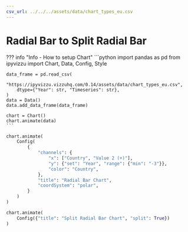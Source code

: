 ```yaml
---
csv_url: ../../../assets/data/chart_types_eu.csv
---
```


# Radial Bar  to Split Radial Bar

<div id="example_01"></div>

??? info "Info - How to setup Chart"
    ```python
    import pandas as pd
    from ipyvizzu import Chart, Data, Config, Style

    data_frame = pd.read_csv(
        "https://ipyvizzu.vizzuhq.com/0.14/assets/data/chart_types_eu.csv",
        dtype={"Year": str, "Timeseries": str},
    )
    data = Data()
    data.add_data_frame(data_frame)

    chart = Chart()
    chart.animate(data)
    ```

```python
chart.animate(
    Config(
        {
            "channels": {
                "x": ["Country", "Value 2 (+)"],
                "y": {"set": "Year", "range": {"min": "-3"}},
                "color": "Country",
            },
            "title": "Radial Bar Chart",
            "coordSystem": "polar",
        }
    )
)

chart.animate(
    Config({"title": "Split Radial Bar Chart", "split": True})
)
```

<script src="./merge_split_radial_stacked_rectangle_2dis_1con.js"></script>
